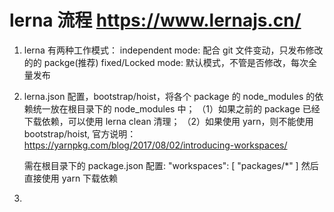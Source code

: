 # lerna 流程 https://www.lernajs.cn/

1. lerna 有两种工作模式：
   independent mode: 配合 git 文件变动，只发布修改的的 packge(推荐)
   fixed/Locked mode: 默认模式，不管是否修改，每次全量发布
2. lerna.json 配置，bootstrap/hoist，将各个 package 的 node_modules 的依赖统一放在根目录下的 node_modules 中；
   （1）如果之前的 package 已经下载依赖，可以使用 lerna clean 清理；
   （2）如果使用 yarn，则不能使用 bootstrap/hoist, 官方说明：https://yarnpkg.com/blog/2017/08/02/introducing-workspaces/

   需在根目录下的 package.json 配置:
   "workspaces": [
   "packages/*"
   ]
   然后直接使用 yarn 下载依赖

3.
